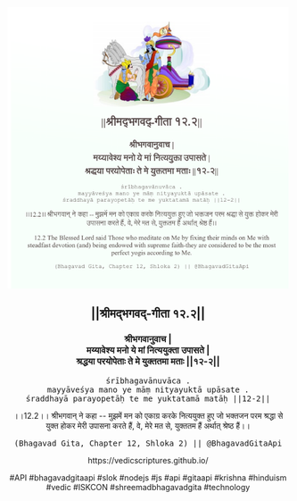 <img src="../../asset/BG_12_2.png"/>
<center><h2>||श्रीमद्‍भगवद्‍-गीता १२.२||</h2>
<h3>श्रीभगवानुवाच |<br/>मय्यावेश्य मनो ये मां नित्ययुक्ता उपासते |<br/>श्रद्धया परयोपेताः ते मे युक्ततमा मताः ||१२-२||</h3>
<pre>śrībhagavānuvāca .<br/>mayyāveśya mano ye māṃ nityayuktā upāsate .<br/>śraddhayā parayopetāḥ te me yuktatamā matāḥ ||12-2||</pre>
<p>।।12.2।। श्रीभगवान् ने कहा -- मुझमें मन को एकाग्र करके नित्ययुक्त हुए जो भक्तजन परम श्रद्धा से युक्त होकर मेरी उपासना करते हैं, वे, मेरे मत से, युक्ततम हैं अर्थात् श्रेष्ठ हैं।।</p>
<pre>(Bhagavad Gita, Chapter 12, Shloka 2) || @BhagavadGitaApi</pre><p>https://vedicscriptures.github.io/</p><p>#API #bhagavadgitaapi #slok #nodejs #js #api #gitaapi #krishna #hinduism #vedic #ISKCON #shreemadbhagavadgita #technology</p></center>